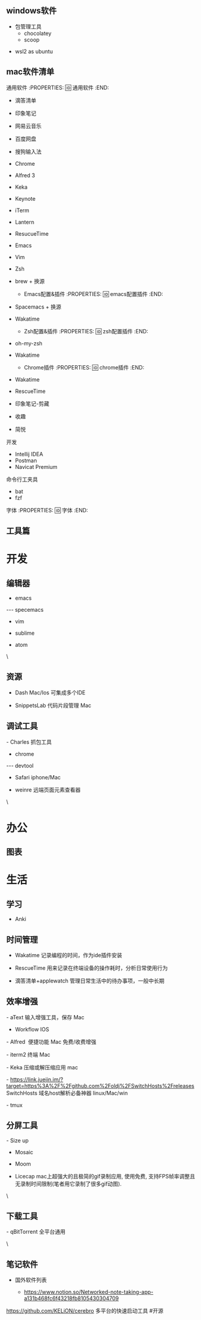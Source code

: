 windows软件
---------------------------
+ 包管理工具
    * chocolatey
    * scoop
* wsl2 as ubuntu

mac软件清单
---------------------------

通用软件
:PROPERTIES:
:id: 通用软件
:END:

- 滴答清单
- 印象笔记
- 网易云音乐
- 百度网盘
- 搜狗输入法
- Chrome
- Alfred 3
- Keka
- Keynote
- iTerm
- Lantern
- ResucueTime
- Emacs
- Vim
- Zsh
- brew + 换源
    * Emacs配置&插件
:PROPERTIES:
:id: emacs配置插件
:END:
 

- Spacemacs + 换源
- Wakatime
    * Zsh配置&插件
:PROPERTIES:
:id: zsh配置插件
:END:
- oh-my-zsh
- Wakatime
    * Chrome插件
:PROPERTIES:
:id: chrome插件
:END:


- Wakatime
- RescueTime
- 印象笔记-剪藏
- 收趣
- 简悦

开发
 
- Intellij IDEA
- Postman
- Navicat Premium

命令行工夹具

- bat
- fzf

字体
:PROPERTIES:
:id: 字体
:END:


工具篇
---------------------------
# 开发

## 编辑器

- emacs

--- specemacs

- vim

- sublime

- atom

\\

## 资源

- Dash Mac/Ios 可集成多个IDE

- SnippetsLab 代码片段管理 Mac

## 调试工具

- Charles 抓包工具

- chrome

--- devtool

- Safari iphone/Mac

- weinre 远端页面元素查看器

\\

# 办公

## 图表


# 生活

## 学习

- Anki

## 时间管理

- Wakatime 记录编程的时间，作为ide插件安装

- RescueTime 用来记录在终端设备的操作耗时，分析日常使用行为

- 滴答清单+applewatch 管理日常生活中的待办事项，一般中长期

## 效率增强

- aText 输入增强工具，保存 Mac

- Workflow IOS

- Alfred  便捷功能 Mac 免费/收费增强

- iterm2 终端 Mac 

- Keka 压缩或解压缩应用 mac

- https://link.juejin.im/?target=https%3A%2F%2Fgithub.com%2Foldj%2FSwitchHosts%2Freleases SwitchHosts 域名host解析必备神器 linux/Mac/win 

- tmux

## 分屏工具

- Size up

- Mosaic

- Moom

- Licecap mac上超强大的且极简的gif录制应用, 使用免费,
支持FPS帧率调整且无录制时间限制(笔者用它录制了很多gif动图).

\\

## 下载工具

- qBitTorrent 全平台通用

\\


笔记软件
---------------------------

- 国外软件列表

  - https://www.notion.so/Networked-note-taking-app-a131b468fc6f43218fb8105430304709



https://github.com/KELiON/cerebro 多平台的快速启动工具  #开源 